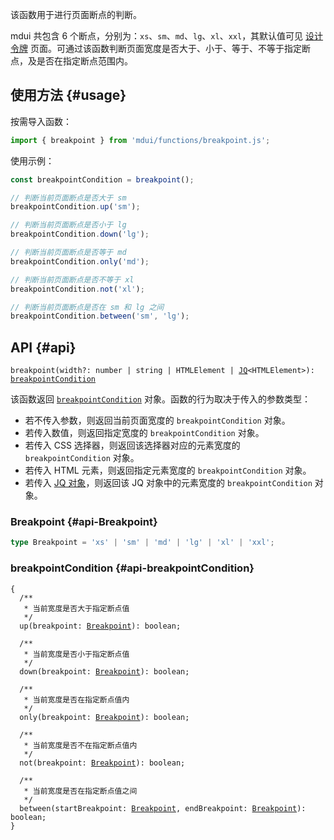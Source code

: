 该函数用于进行页面断点的判断。

mdui 共包含 6 个断点，分别为：`xs`、`sm`、`md`、`lg`、`xl`、`xxl`，其默认值可见 [设计令牌](/zh-cn/docs/2/styles/design-tokens#breakpoint) 页面。可通过该函数判断页面宽度是否大于、小于、等于、不等于指定断点，及是否在指定断点范围内。

## 使用方法 {#usage}

按需导入函数：

```js
import { breakpoint } from 'mdui/functions/breakpoint.js';
```

使用示例：

```js
const breakpointCondition = breakpoint();

// 判断当前页面断点是否大于 sm
breakpointCondition.up('sm');

// 判断当前页面断点是否小于 lg
breakpointCondition.down('lg');

// 判断当前页面断点是否等于 md
breakpointCondition.only('md');

// 判断当前页面断点是否不等于 xl
breakpointCondition.not('xl');

// 判断当前页面断点是否在 sm 和 lg 之间
breakpointCondition.between('sm', 'lg');
```

## API {#api}

<pre><code class="nohighlight">breakpoint(width?: number | string | HTMLElement | <a href="/zh-cn/docs/2/functions/jq">JQ</a>&lt;HTMLElement&gt;): <a href="#api-breakpointCondition">breakpointCondition</a></code></pre>

该函数返回 [`breakpointCondition`](#api-breakpointCondition) 对象。函数的行为取决于传入的参数类型：

* 若不传入参数，则返回当前页面宽度的 `breakpointCondition` 对象。
* 若传入数值，则返回指定宽度的 `breakpointCondition` 对象。
* 若传入 CSS 选择器，则返回该选择器对应的元素宽度的 `breakpointCondition` 对象。
* 若传入 HTML 元素，则返回指定元素宽度的 `breakpointCondition` 对象。
* 若传入 [JQ 对象](/zh-cn/docs/2/functions/jq)，则返回该 JQ 对象中的元素宽度的 `breakpointCondition` 对象。

### Breakpoint {#api-Breakpoint}

```ts
type Breakpoint = 'xs' | 'sm' | 'md' | 'lg' | 'xl' | 'xxl';
```

### breakpointCondition {#api-breakpointCondition}

<pre><code class="nohighlight">{
  /**
   * 当前宽度是否大于指定断点值
   */
  up(breakpoint: <a href="#api-Breakpoint">Breakpoint</a>): boolean;

  /**
   * 当前宽度是否小于指定断点值
   */
  down(breakpoint: <a href="#api-Breakpoint">Breakpoint</a>): boolean;

  /**
   * 当前宽度是否在指定断点值内
   */
  only(breakpoint: <a href="#api-Breakpoint">Breakpoint</a>): boolean;

  /**
   * 当前宽度是否不在指定断点值内
   */
  not(breakpoint: <a href="#api-Breakpoint">Breakpoint</a>): boolean;

  /**
   * 当前宽度是否在指定断点值之间
   */
  between(startBreakpoint: <a href="#api-Breakpoint">Breakpoint</a>, endBreakpoint: <a href="#api-Breakpoint">Breakpoint</a>): boolean;
}</code></pre>
